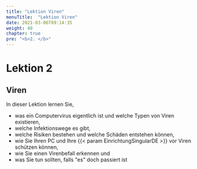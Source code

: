 ```yaml
---
title: "Lektion Viren"
menuTitle:  "Lektion Viren"
date: 2021-03-06T09:14:35
weight: 40
chapter: true
pre: "<b>2. </b>"
---
```


# Lektion 2
## Viren

In dieser Lektion lernen Sie,

  * was ein Computervirus eigentlich ist und welche Typen von Viren existieren,
  * welche Infektionswege es gibt,
  * welche Risiken bestehen und welche Schäden entstehen können,
  * wie Sie Ihren PC und Ihre {{< param EinrichtungSingularDE >}} vor Viren schützen können,
  * wie Sie einen Virenbefall erkennen und
  * was Sie tun sollten, falls "es" doch passiert ist

